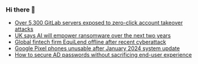 ### Hi there 👋

<!--START_SECTION:feed-->
* [Over 5,300 GitLab servers exposed to zero-click account takeover attacks](https://www.bleepingcomputer.com/news/security/over-5-300-gitlab-servers-exposed-to-zero-click-account-takeover-attacks/)
* [UK says AI will empower ransomware over the next two years](https://www.bleepingcomputer.com/news/security/uk-says-ai-will-empower-ransomware-over-the-next-two-years/)
* [Global fintech firm EquiLend offline after recent cyberattack](https://www.bleepingcomputer.com/news/security/global-fintech-firm-equilend-offline-after-recent-cyberattack/)
* [Google Pixel phones unusable after January 2024 system update](https://www.bleepingcomputer.com/news/google/google-pixel-phones-unusable-after-january-2024-system-update/)
* [How to secure AD passwords without sacrificing end-user experience](https://www.bleepingcomputer.com/news/security/how-to-secure-ad-passwords-without-sacrificing-end-user-experience/)
<!--END_SECTION:feed-->

<!--
**frankenk/frankenk** is a ✨ _special_ ✨ repository because its `README.md` (this file) appears on your GitHub profile.

Here are some ideas to get you started:

- 🔭 I’m currently working on ...
- 🌱 I’m currently learning ...
- 👯 I’m looking to collaborate on ...
- 🤔 I’m looking for help with ...
- 💬 Ask me about ...
- 📫 How to reach me: ...
- 😄 Pronouns: ...
- ⚡ Fun fact: ...
-->



